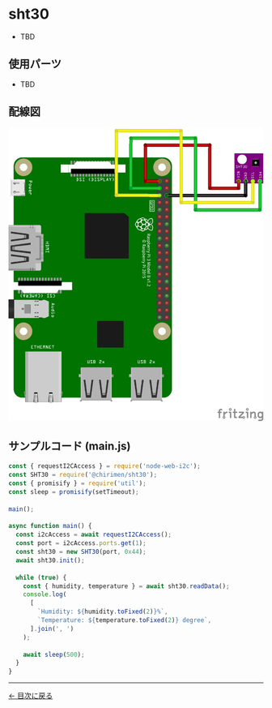 # sht30

- TBD

## 使用パーツ

- TBD

## 配線図

![配線図](./images/sht30/schematic.png 'schematic')

## サンプルコード (main.js)

```javascript
const { requestI2CAccess } = require('node-web-i2c');
const SHT30 = require('@chirimen/sht30');
const { promisify } = require('util');
const sleep = promisify(setTimeout);

main();

async function main() {
  const i2cAccess = await requestI2CAccess();
  const port = i2cAccess.ports.get(1);
  const sht30 = new SHT30(port, 0x44);
  await sht30.init();

  while (true) {
    const { humidity, temperature } = await sht30.readData();
    console.log(
      [
        `Humidity: ${humidity.toFixed(2)}%`,
        `Temperature: ${temperature.toFixed(2)} degree`,
      ].join(', ')
    );

    await sleep(500);
  }
}
```

---

[← 目次に戻る](./index.md)
